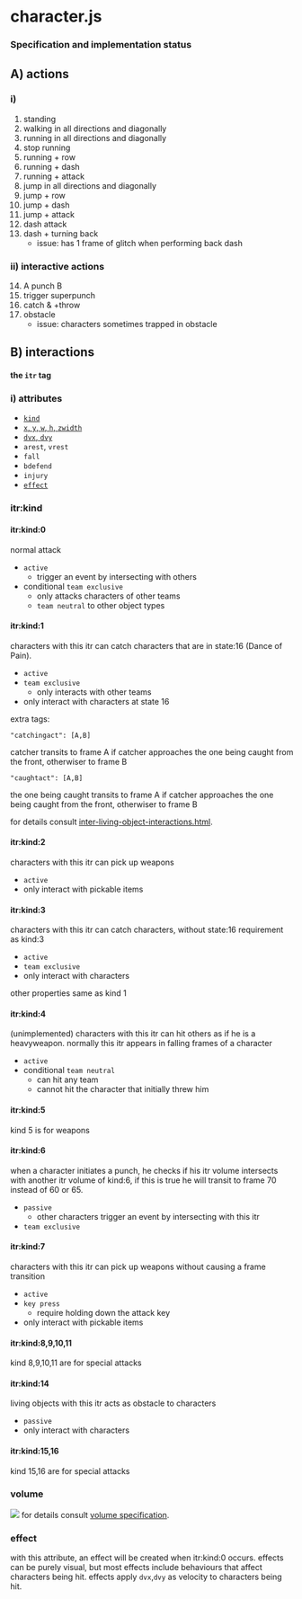 # character.js
### Specification and implementation status

## A) actions
### i)
1. standing
2. walking in all directions and diagonally
3. running in all directions and diagonally
4. stop running
5. running + row
6. running + dash
7. running + attack
8. jump in all directions and diagonally
9. jump + row
10. jump + dash
11. jump + attack
12. dash attack
13. dash + turning back
	- issue: has 1 frame of glitch when performing back dash

### ii) interactive actions
14. A punch B
15. trigger superpunch
16. catch & +throw
17. obstacle
	- issue: characters sometimes trapped in obstacle

## B) interactions
#### the `itr` tag

### i) attributes
- [`kind`](#itrkind)
- [`x`, `y`, `w`, `h`, `zwidth`](#volume)
- [`dvx`, `dvy`](#effect)
- `arest`, `vrest`
- `fall`
- `bdefend`
- `injury`
- [`effect`](#effect)

### itr:kind

#### itr:kind:0
normal attack
- `active`
	- trigger an event by intersecting with others
- conditional `team exclusive`
	- only attacks characters of other teams
	- `team neutral` to other object types

#### itr:kind:1
characters with this itr can catch characters that are in state:16 (Dance of Pain).
- `active`
- `team exclusive`
	- only interacts with other teams
- only interact with characters at state 16

extra tags:
```
"catchingact": [A,B]
```
catcher transits to frame A if catcher approaches the one being caught from the front, otherwiser to frame B
```
"caughtact": [A,B]
```
the one being caught transits to frame A if catcher approaches the one being caught from the front, otherwiser to frame B

for details consult [inter-living-object-interactions.html](http://f-lf2.blogspot.hk/2013/01/inter-living-object-interactions.html).

#### itr:kind:2
characters with this itr can pick up weapons
- `active`
- only interact with pickable items

#### itr:kind:3
characters with this itr can catch characters, without state:16 requirement as kind:3
- `active`
- `team exclusive`
- only interact with characters

other properties same as kind 1

#### itr:kind:4
(unimplemented) characters with this itr can hit others as if he is a heavyweapon.
normally this itr appears in falling frames of a character
- `active`
- conditional `team neutral`
	- can hit any team
	- cannot hit the character that initially threw him

#### itr:kind:5
kind 5 is for weapons

#### itr:kind:6
when a character initiates a punch, he checks if his itr volume intersects with another itr volume of kind:6, if this is true he will transit to frame 70 instead of 60 or 65.
- `passive`
	- other characters trigger an event by intersecting with this itr
- `team exclusive`

#### itr:kind:7
characters with this itr can pick up weapons without causing a frame transition
- `active`
- `key press`
	- require holding down the attack key
- only interact with pickable items

#### itr:kind:8,9,10,11
kind 8,9,10,11 are for special attacks

#### itr:kind:14
living objects with this itr acts as obstacle to characters
- `passive`
- only interact with characters

#### itr:kind:15,16
kind 15,16 are for special attacks

### volume
![](https://docs.google.com/drawings/d/1F1biPJanHJPjDXk0ymoKaOxirDMKw17HVOquqO5rbQc/pub?w=669&h=680)
for details consult [volume specification](http://f-lf2.blogspot.hk/2013/01/scenejs-volume.html).

### effect
with this attribute, an effect will be created when itr:kind:0 occurs.
effects can be purely visual, but most effects include behaviours that affect characters being hit.
effects apply `dvx`,`dvy` as velocity to characters being hit.
